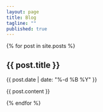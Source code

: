 ```yaml
---
layout: page
title: Blog
tagline: ""
published: true
---
```


{% for post in site.posts %}

  <article class="unit-article layout-post">
  	<h2>{{ post.title }}</h2>
      <!--<span class="glyphicon glyphicon-tag">{{ post.category }}</span>-->
      <p><time datetime="{{ post.date | date: "%Y-%m-%d" }}">{{ post.date | date: "%-d %B %Y" }}</time></p>
      {{ post.content }}
  </article>

{% endfor %}